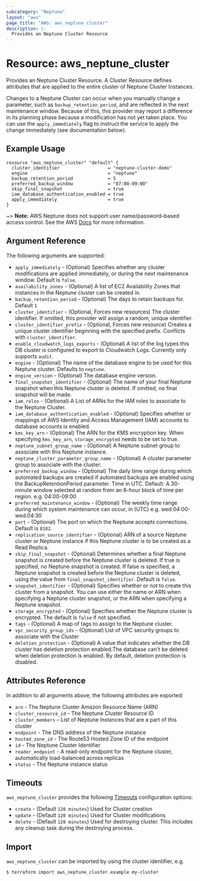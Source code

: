 ```yaml
---
subcategory: "Neptune"
layout: "aws"
page_title: "AWS: aws_neptune_cluster"
description: |-
  Provides an Neptune Cluster Resource
---
```


# Resource: aws_neptune_cluster

Provides an Neptune Cluster Resource. A Cluster Resource defines attributes that are
applied to the entire cluster of Neptune Cluster Instances.

Changes to a Neptune Cluster can occur when you manually change a
parameter, such as `backup_retention_period`, and are reflected in the next maintenance
window. Because of this, this provider may report a difference in its planning
phase because a modification has not yet taken place. You can use the
`apply_immediately` flag to instruct the service to apply the change immediately
(see documentation below).

## Example Usage

```hcl
resource "aws_neptune_cluster" "default" {
  cluster_identifier                  = "neptune-cluster-demo"
  engine                              = "neptune"
  backup_retention_period             = 5
  preferred_backup_window             = "07:00-09:00"
  skip_final_snapshot                 = true
  iam_database_authentication_enabled = true
  apply_immediately                   = true
}
```

~> **Note:** AWS Neptune does not support user name/password–based access control.
See the AWS [Docs](https://docs.aws.amazon.com/neptune/latest/userguide/limits.html) for more information.

## Argument Reference

The following arguments are supported:

* `apply_immediately` - (Optional) Specifies whether any cluster modifications are applied immediately, or during the next maintenance window. Default is `false`.
* `availability_zones` - (Optional) A list of EC2 Availability Zones that instances in the Neptune cluster can be created in.
* `backup_retention_period` - (Optional) The days to retain backups for. Default `1`
* `cluster_identifier` - (Optional, Forces new resources) The cluster identifier. If omitted, this provider will assign a random, unique identifier.
* `cluster_identifier_prefix` - (Optional, Forces new resource) Creates a unique cluster identifier beginning with the specified prefix. Conflicts with `cluster_identifier`.
* `enable_cloudwatch_logs_exports` - (Optional) A list of the log types this DB cluster is configured to export to Cloudwatch Logs. Currently only supports `audit`.
* `engine` - (Optional) The name of the database engine to be used for this Neptune cluster. Defaults to `neptune`.
* `engine_version` - (Optional) The database engine version.
* `final_snapshot_identifier` - (Optional) The name of your final Neptune snapshot when this Neptune cluster is deleted. If omitted, no final snapshot will be made.
* `iam_roles` - (Optional) A List of ARNs for the IAM roles to associate to the Neptune Cluster.
* `iam_database_authentication_enabled` - (Optional) Specifies whether or mappings of AWS Identity and Access Management (IAM) accounts to database accounts is enabled.
* `kms_key_arn` - (Optional) The ARN for the KMS encryption key. When specifying `kms_key_arn`, `storage_encrypted` needs to be set to true.
* `neptune_subnet_group_name` - (Optional) A Neptune subnet group to associate with this Neptune instance.
* `neptune_cluster_parameter_group_name` - (Optional) A cluster parameter group to associate with the cluster.
* `preferred_backup_window` - (Optional) The daily time range during which automated backups are created if automated backups are enabled using the BackupRetentionPeriod parameter. Time in UTC. Default: A 30-minute window selected at random from an 8-hour block of time per region. e.g. 04:00-09:00
* `preferred_maintenance_window` - (Optional) The weekly time range during which system maintenance can occur, in (UTC) e.g. wed:04:00-wed:04:30
* `port` - (Optional) The port on which the Neptune accepts connections. Default is `8182`.
* `replication_source_identifier` - (Optional) ARN of a source Neptune cluster or Neptune instance if this Neptune cluster is to be created as a Read Replica.
* `skip_final_snapshot` - (Optional) Determines whether a final Neptune snapshot is created before the Neptune cluster is deleted. If true is specified, no Neptune snapshot is created. If false is specified, a Neptune snapshot is created before the Neptune cluster is deleted, using the value from `final_snapshot_identifier`. Default is `false`.
* `snapshot_identifier` - (Optional) Specifies whether or not to create this cluster from a snapshot. You can use either the name or ARN when specifying a Neptune cluster snapshot, or the ARN when specifying a Neptune snapshot.
* `storage_encrypted` - (Optional) Specifies whether the Neptune cluster is encrypted. The default is `false` if not specified.
* `tags` - (Optional) A map of tags to assign to the Neptune cluster.
* `vpc_security_group_ids` - (Optional) List of VPC security groups to associate with the Cluster
* `deletion_protection` - (Optional) A value that indicates whether the DB cluster has deletion protection enabled.The database can't be deleted when deletion protection is enabled. By default, deletion protection is disabled.

## Attributes Reference

In addition to all arguments above, the following attributes are exported:

* `arn` - The Neptune Cluster Amazon Resource Name (ARN)
* `cluster_resource_id` - The Neptune Cluster Resource ID
* `cluster_members` – List of Neptune Instances that are a part of this cluster
* `endpoint` - The DNS address of the Neptune instance
* `hosted_zone_id` - The Route53 Hosted Zone ID of the endpoint
* `id` - The Neptune Cluster Identifier
* `reader_endpoint` - A read-only endpoint for the Neptune cluster, automatically load-balanced across replicas
* `status` - The Neptune instance status

## Timeouts

`aws_neptune_cluster` provides the following
[Timeouts](https://www.terraform.io/docs/configuration/blocks/resources/syntax.html#operation-timeouts) configuration options:

- `create` - (Default `120 minutes`) Used for Cluster creation
- `update` - (Default `120 minutes`) Used for Cluster modifications
- `delete` - (Default `120 minutes`) Used for destroying cluster. This includes any cleanup task during the destroying process.

## Import

`aws_neptune_cluster` can be imported by using the cluster identifier, e.g.

```
$ terraform import aws_neptune_cluster.example my-cluster
```
